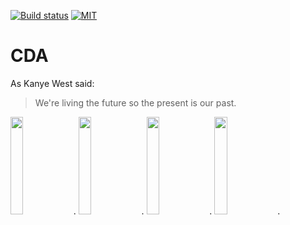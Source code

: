 [![Build status](https://build.appcenter.ms/v0.1/apps/9f06e61c-f59d-4d9e-a647-f7d39a8a2a30/branches/master/badge)](https://appcenter.ms)
[![MIT](https://img.shields.io/badge/License-MIT-blue.svg)](https://appcenter.ms)

# CDA

As Kanye West said:

> We're living the future so
> the present is our past.


<img src="https://raw.githubusercontent.com/connorlarkin1/CDA/master/rnapp/ios/screenshots/en-US/iPhone%20X-Home_framed.png" width="20%">.
<img src="https://raw.githubusercontent.com/connorlarkin1/CDA/master/rnapp/ios/screenshots/en-US/iPhone%20X-History_framed.png" width="20%">.
<img src="https://github.com/connorlarkin1/CDA/blob/master/rnapp/ios/screenshots/en-US/iPhone%20X-Settings_framed.png" width="20%">.
<img src="https://raw.githubusercontent.com/connorlarkin1/CDA/master/rnapp/ios/screenshots/en-US/iPhone%20X-DIV_framed.png" width="20%">.
